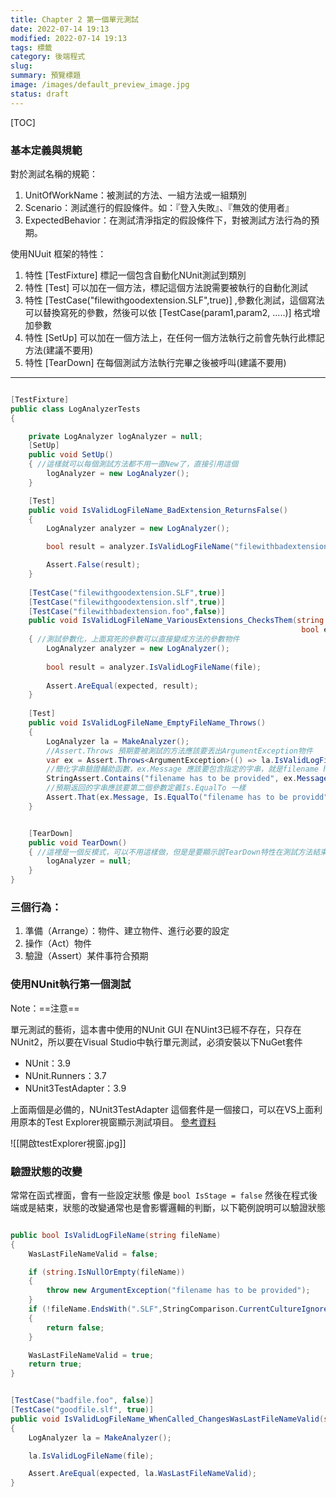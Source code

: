 ```yaml
---
title: Chapter 2 第一個單元測試
date: 2022-07-14 19:13
modified: 2022-07-14 19:13
tags: 標籤
category: 後端程式
slug:
summary: 預覽標題
image: /images/default_preview_image.jpg
status: draft
---
```


[TOC]

### 基本定義與規範

對於測試名稱的規範：

1. UnitOfWorkName：被測試的方法、一組方法或一組類別
2. Scenario：測試進行的假設條件。如：『登入失敗』、『無效的使用者』
3. ExpectedBehavior：在測試清淨指定的假設條件下，對被測試方法行為的預期。

使用NUuit 框架的特性：

1. 特性 [TestFixture] 標記一個包含自動化NUnit測試到類別
2. 特性 [Test] 可以加在一個方法，標記這個方法說需要被執行的自動化測試
3. 特性 [TestCase("filewithgoodextension.SLF",true)] ,參數化測試，這個寫法可以替換寫死的參數，然後可以依 [TestCase(param1,param2,  .....)] 格式增加參數
4. 特性 [SetUp] 可以加在一個方法上，在任何一個方法執行之前會先執行此標記方法(建議不要用)
5. 特性 [TearDown]  在每個測試方法執行完畢之後被呼叫(建議不要用)

---

```c#

[TestFixture]
public class LogAnalyzerTests
{

	private LogAnalyzer logAnalyzer = null;
	[SetUp]
	public void SetUp()
	{ //這樣就可以每個測試方法都不用一直New了，直接引用這個
		logAnalyzer = new LogAnalyzer();
	}

	[Test]
	public void IsValidLogFileName_BadExtension_ReturnsFalse()
	{
		LogAnalyzer analyzer = new LogAnalyzer();

		bool result = analyzer.IsValidLogFileName("filewithbadextension.foo");

		Assert.False(result);
	}
	
	[TestCase("filewithgoodextension.SLF",true)]
	[TestCase("filewithgoodextension.slf",true)]
	[TestCase("filewithbadextension.foo",false)]
	public void IsValidLogFileName_VariousExtensions_ChecksThem(string file,
																 bool expected)
	{ //測試參數化，上面寫死的參數可以直接變成方法的參數物件
		LogAnalyzer analyzer = new LogAnalyzer();
	
		bool result = analyzer.IsValidLogFileName(file);
	
		Assert.AreEqual(expected, result);
	}
	
	[Test]
	public void IsValidLogFileName_EmptyFileName_Throws()
	{
		LogAnalyzer la = MakeAnalyzer();
		//Assert.Throws 預期要被測試的方法應該要丟出ArgumentException物件
		var ex = Assert.Throws<ArgumentException>(() => la.IsValidLogFileName(""));
		//簡化字串驗證輔助函數，ex.Message 應該要包含指定的字串，就是filename has ..
		StringAssert.Contains("filename has to be provided", ex.Message);
		//預期返回的字串應該要第二個參數定義Is.EqualTo 一樣
		Assert.That(ex.Message, Is.EqualTo("filename has to be providd"));
	}


	[TearDown]
	public void TearDown()
	{ //這裡是一個反模式，可以不用這樣做，但是是要顯示說TearDown特性在測試方法結束後會執行
		logAnalyzer = null;
	}
}
```

### 三個行為：

1. 準備（Arrange）：物件、建立物件、進行必要的設定
2. 操作（Act）物件
3. 驗證（Assert）某件事符合預期


### 使用NUnit執行第一個測試

Note：==注意==

單元測試的藝術，這本書中使用的NUnit GUI 在NUint3已經不存在，只存在NUnit2，所以要在Visual Studio中執行單元測試，必須安裝以下NuGet套件

-   NUnit：3.9
-   NUnit.Runners：3.7
-   NUnit3TestAdapter：3.9

上面兩個是必備的，NUnit3TestAdapter 這個套件是一個接口，可以在VS上面利用原本的Test Explorer視窗顯示測試項目。 [參考資料](https://ithelp.ithome.com.tw/articles/10190984)

![[開啟testExplorer視窗.jpg]]

### 驗證狀態的改變

常常在函式裡面，會有一些設定狀態 像是 `bool IsStage = false` 然後在程式後端或是結束，狀態的改變通常也是會影響邏輯的判斷，以下範例說明可以驗證狀態

```c#

public bool IsValidLogFileName(string fileName)
{
	WasLastFileNameValid = false;

	if (string.IsNullOrEmpty(fileName))
	{
		throw new ArgumentException("filename has to be provided");
	}
	if (!fileName.EndsWith(".SLF",StringComparison.CurrentCultureIgnoreCase))
	{
		return false;
	}

	WasLastFileNameValid = true;
	return true;
}


[TestCase("badfile.foo", false)]
[TestCase("goodfile.slf", true)]
public void IsValidLogFileName_WhenCalled_ChangesWasLastFileNameValid(string file, bool expected)
{
	LogAnalyzer la = MakeAnalyzer();

	la.IsValidLogFileName(file);

	Assert.AreEqual(expected, la.WasLastFileNameValid);
}
```